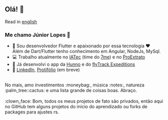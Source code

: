 ## Olá! 👋 
Read in [english](https://github.com/Juniorlpes/Juniorlpes/blob/main/README-en.md)

### Me chamo Júnior Lopes :cowboy_hat_face:

- :brain: Sou desenvolvedor Flutter e apaixonado por essa tecnologia :heart: </br>
Além de Dart/Flutter tenho conhecimento em Angular, NodeJs, MySql.
- :computer: Trabalho atualmente no [IATec](https://iatec.com/) (time do [7me](https://www.instagram.com/7me.app/)) e no [ProExtrato](https://proextrato.com.br/)
- :iphone: Já desenvolvi o app da [Hunno](https://play.google.com/store/apps/details?id=com.hunno.hunno_app) e do [flyTrack Expeditions](https://www.instagram.com/flytrack.expeditions)
- :link: [LinkedIn](https://www.linkedin.com/in/junior-lps/), [Protifólio](https://juniorlpes.github.io/) (em breve)

</br>
No mais, amo investimentos :moneybag:, música :notes:, natureza :palm_tree::cactus: e uma lista grande de coisas boas. Abraço.

</br>
</br>
:clown_face: Bom, todos os meus projetos de fato são privados, então aqui no GitHub tem alguns projetos do início do aprendizado ou forks de packages para ajustes rs.

